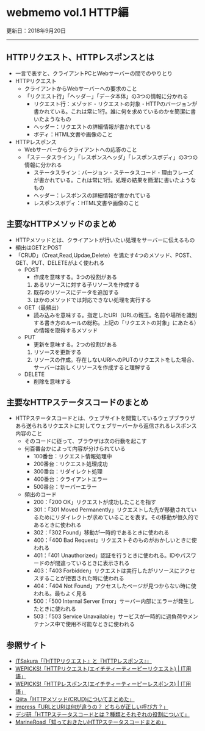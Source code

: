 # webmemo vol.1 HTTP編
更新日：2018年9月20日

---
## HTTPリクエスト、HTTPレスポンスとは
- 一言で表すと、クライアントPCとWebサーバーの間でのやりとり
- HTTPリクエスト
  - クライアントからWebサーバーへの要求のこと
  - 「リクエスト行」「ヘッダー」「データ本体」の3つの情報に分かれる
    - リクエスト行：メゾッド・リクエストの対象・HTTPのバージョンが書かれている。これは常に1行。誰に何を求めているのかを簡潔に書いたようなもの
    - ヘッダー：リクエストの詳細情報が書かれている
    - ボディ：HTML文書や画像のこと    
- HTTPレスポンス 
  - Webサーバーからクライアントへの応答のこと  
  - 「ステータスライン」「レスポンスヘッダ」「レスポンスボディ」の3つの情報に分かれる 
    - ステータスライン：バージョン・ステータスコード・理由フレーズが書かれている。これは常に1行。処理の結果を簡潔に書いたようなもの
    - ヘッダー：レスポンスの詳細情報が書かれている
    - レスポンスボディ：HTML文書や画像のこと
    
## 主要なHTTPメソッドのまとめ
- HTTPメソッドとは、クライアントが行いたい処理をサーバーに伝えるもの
- 頻出はGETとPOST
- 「CRUD」（Creat,Read,Updae,Delete）を満たす4つのメソッド、POST、GET、PUT、DELETEがよく使われる
  - POST
    - 作成を意味する。3つの役割がある
    1. あるリソースに対する子リソースを作成する
    2. 既存のリソースにデータを追加する
    3. ほかのメソッドでは対応できない処理を実行する
  - GET（最頻出）
    - 読み込みを意味する。指定したURI（URLの親玉。名前や場所を識別する書き方のルールの総称。上記の「リクエストの対象」にあたる）の情報を取得するメソッド
  - PUT
    - 更新を意味する。2つの役割がある
    1. リソースを更新する
    2. リソースの作成。存在しないURIへのPUTのリクエストをした場合、サーバーは新しくリソースを作成すると理解する  
  - DELETE
    - 削除を意味する
    
## 主要なHTTPステータスコードのまとめ
- HTTPステータスコードとは、ウェブサイトを閲覧しているウェブブラウザあら送られるリクエストに対してウェブサーバーから返信されるレスポンス内容のこと
  - そのコードに従って、ブラウザは次の行動を起こす
  - 何百番台かによって内容が分けられている
    - 100番台：リクエスト情報処理中
    - 200番台：リクエスト処理成功　
    - 300番台：リダイレクト処理
    - 400番台：クライアントエラー　
    - 500番台：サーバーエラー
  - 頻出のコード
    - 200：「200 OK」リクエストが成功したことを指す
    - 301：「301 Moved Permanently」リクエストした先が移動されているためにリダイレクトが求めていることを表す。その移動が恒久的であるときに使われる
    - 302：「302 Found」移動が一時的であるときに使われる
    - 400：「400 Bad Request」リクエストそのものがおかしいときに使われる
    - 401：「401 Unauthorized」認証を行うときに使われる。IDやパスワードのが間違っているときに表示される
    - 403：「403 Forbidden」リクエストは実行したがリソースにアクセスすることが拒否された時に使われる
    - 404：「404 Not Found」アクセスしたページが見つからない時に使われる。最もよく見る
    - 500：「500 Internal Server Error」サーバー内部にエラーが発生したときに使われる
    - 503：「503 Service Unavailable」サービスが一時的に過負荷やメンテナンス中で使用不可能なときに使われる
   
## 参照サイト
- [ITSakura「『HTTPリクエスト』と『HTTPレスポンス』」](https://itsakura.com/network-http-get-post)
- [WEPICKS!「HTTPリクエスト(エイチティーティーピーリクエスト) | IT用語」](http://wepicks.net/itglossary-request/)
- [WEPICKS!「HTTPレスポンス(エイチティーティーピーレスポンス) | IT用語」](http://wepicks.net/itglossary-httpresponse)
- [Qiita「HTTPメソッド(CRUD)についてまとめた」](https://qiita.com/Ryutaro/items/a9e8d18467fe3e04068e)
- [impress「URLとURIは何が違うの？ どちらが正しい呼び方？」](https://webtan.impress.co.jp/e/2010/03/09/7539)
- [デジ研「HTTPステータスコードとは？種類とそれぞれの役割について」](https://digital-marketing.jp/seo/http-status-code/)
- [MarineRoad「知っておきたいHTTPステータスコードまとめ」](https://www.marineroad.com/staff-blog/12476.html)

